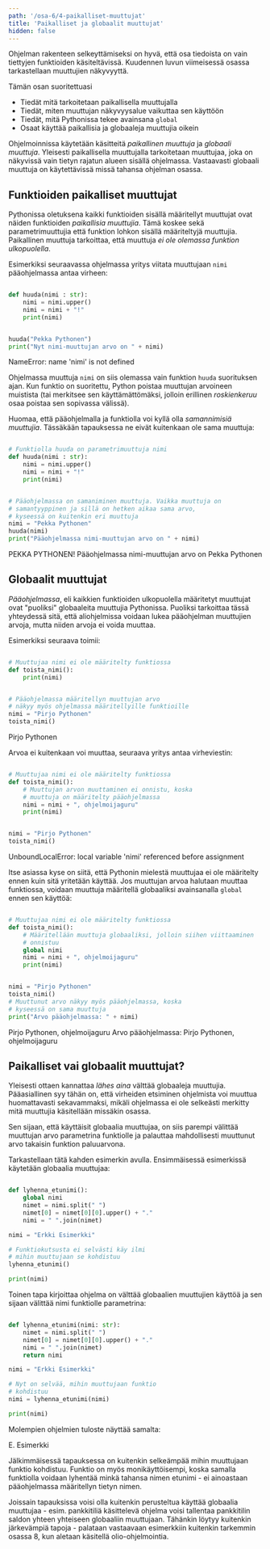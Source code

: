 ```yaml
---
path: '/osa-6/4-paikalliset-muuttujat'
title: 'Paikalliset ja globaalit muuttujat'
hidden: false
---
```


<text-box variant='learningObjectives' name='Oppimistavoitteet'>

Ohjelman rakenteen selkeyttämiseksi on hyvä, että osa tiedoista on vain tiettyjen funktioiden käsiteltävissä. Kuudennen luvun viimeisessä osassa tarkastellaan muuttujien näkyvyyttä.

Tämän osan suoritettuasi

- Tiedät mitä tarkoitetaan paikallisella muuttujalla
- Tiedät, miten muuttujan näkyvyysalue vaikuttaa sen käyttöön
- Tiedät, mitä Pythonissa tekee avainsana `global`
- Osaat käyttää paikallisia ja globaaleja muuttujia oikein

</text-box>

Ohjelmoinnissa käytetään käsitteitä _paikallinen muuttuja_ ja _globaali muuttuja_. Yleisesti paikallisella muuttujalla tarkoitetaan muuttujaa, joka on näkyvissä vain tietyn rajatun alueen sisällä ohjelmassa. Vastaavasti globaali muuttuja on käytettävissä missä tahansa ohjelman osassa.

## Funktioiden paikalliset muuttujat

Pythonissa oletuksena kaikki funktioiden sisällä määritellyt muuttujat ovat näiden funktioiden _paikallisia muuttujia_. Tämä koskee sekä parametrimuuttujia että funktion lohkon sisällä määriteltyjä muuttujia. Paikallinen muuttuja tarkoittaa, että muuttuja _ei ole olemassa funktion ulkopuolella_.

Esimerkiksi seuraavassa ohjelmassa yritys viitata muuttujaan `nimi` pääohjelmassa antaa virheen:

```python

def huuda(nimi : str):
    nimi = nimi.upper()
    nimi = nimi + "!"
    print(nimi)


huuda("Pekka Pythonen")
print("Nyt nimi-muuttujan arvo on " + nimi)

```

<sample-output>

NameError: name 'nimi' is not defined

</sample-output>

Ohjelmassa muuttuja `nimi` on siis olemassa vain funktion `huuda` suorituksen ajan. Kun funktio on suoritettu, Python poistaa muuttujan arvoineen muistista (tai merkitsee sen käyttämättömäksi, jolloin erillinen _roskienkeruu_ osaa poistaa sen sopivassa välissä).

Huomaa, että pääohjelmalla ja funktiolla voi kyllä olla _samannimisiä muuttujia_. Tässäkään tapauksessa ne eivät kuitenkaan ole sama muuttuja:

```python

# Funktiolla huuda on parametrimuuttuja nimi
def huuda(nimi : str):
    nimi = nimi.upper()
    nimi = nimi + "!"
    print(nimi)


# Pääohjelmassa on samaniminen muuttuja. Vaikka muuttuja on
# samantyyppinen ja sillä on hetken aikaa sama arvo,
# kyseessä on kuitenkin eri muuttuja
nimi = "Pekka Pythonen"
huuda(nimi)
print("Pääohjelmassa nimi-muuttujan arvo on " + nimi)

```

<sample-output>

PEKKA PYTHONEN!
Pääohjelmassa nimi-muuttujan arvo on Pekka Pythonen

</sample-output>

## Globaalit muuttujat

_Pääohjelmassa_, eli kaikkien funktioiden ulkopuolella määritetyt muuttujat ovat "puoliksi" globaaleita muuttujia Pythonissa. Puoliksi tarkoittaa tässä yhteydessä sitä, että aliohjelmissa voidaan lukea pääohjelman muuttujien arvoja, mutta niiden arvoja ei voida muuttaa.

Esimerkiksi seuraava toimii:

```python

# Muuttujaa nimi ei ole määritelty funktiossa
def toista_nimi():
    print(nimi)


# Pääohjelmassa määritellyn muuttujan arvo
# näkyy myös ohjelmassa määritellyille funktioille
nimi = "Pirjo Pythonen"
toista_nimi()

```

<sample-output>

Pirjo Pythonen

</sample-output>


Arvoa ei kuitenkaan voi muuttaa, seuraava yritys antaa virheviestin:

```python

# Muuttujaa nimi ei ole määritelty funktiossa
def toista_nimi():
    # Muuttujan arvon muuttaminen ei onnistu, koska
    # muuttuja on määritelty pääohjelmassa
    nimi = nimi + ", ohjelmoijaguru"
    print(nimi)


nimi = "Pirjo Pythonen"
toista_nimi()

```

<sample-output>

UnboundLocalError: local variable 'nimi' referenced before assignment

</sample-output>

Itse asiassa kyse on siitä, että Pythonin mielestä muuttujaa ei ole määritelty ennen kuin sitä yritetään käyttää. Jos muuttujan arvoa halutaan muuttaa funktiossa, voidaan muuttuja määritellä globaaliksi avainsanalla `global` ennen sen käyttöä:

```python

# Muuttujaa nimi ei ole määritelty funktiossa
def toista_nimi():
    # Määritellään muuttuja globaaliksi, jolloin siihen viittaaminen
    # onnistuu
    global nimi
    nimi = nimi + ", ohjelmoijaguru"
    print(nimi)


nimi = "Pirjo Pythonen"
toista_nimi()
# Muuttunut arvo näkyy myös pääohjelmassa, koska
# kyseessä on sama muuttuja
print("Arvo pääohjelmassa: " + nimi)

```

<sample-output>

Pirjo Pythonen, ohjelmoijaguru
Arvo pääohjelmassa: Pirjo Pythonen, ohjelmoijaguru

</sample-output>

## Paikalliset vai globaalit muuttujat?

Yleisesti ottaen kannattaa _lähes aina_ välttää globaaleja muuttujia. Pääasiallinen syy tähän on, että virheiden etsiminen ohjelmista voi muuttua huomattavasti sekavammaksi, mikäli ohjelmassa ei ole selkeästi merkitty mitä muuttujia käsitellään missäkin osassa.

Sen sijaan, että käyttäisit globaalia muuttujaa, on siis parempi välittää muuttujan arvo parametrina funktiolle ja palauttaa mahdollisesti muuttunut arvo takaisin funktion paluuarvona.

Tarkastellaan tätä kahden esimerkin avulla. Ensimmäisessä esimerkissä käytetään globaalia muuttujaa:

```python

def lyhenna_etunimi():
    global nimi
    nimet = nimi.split(" ")
    nimet[0] = nimet[0][0].upper() + "."
    nimi = " ".join(nimet)

nimi = "Erkki Esimerkki"

# Funktiokutsusta ei selvästi käy ilmi
# mihin muuttujaan se kohdistuu
lyhenna_etunimi()

print(nimi)

```

Toinen tapa kirjoittaa ohjelma on välttää globaalien muuttujien käyttöä ja sen sijaan välittää nimi funktiolle parametrina:

```python

def lyhenna_etunimi(nimi: str):
    nimet = nimi.split(" ")
    nimet[0] = nimet[0][0].upper() + "."
    nimi = " ".join(nimet)
    return nimi

nimi = "Erkki Esimerkki"

# Nyt on selvää, mihin muuttujaan funktio
# kohdistuu
nimi = lyhenna_etunimi(nimi)

print(nimi)

```

Molempien ohjelmien tuloste näyttää samalta:

<sample-output>

E. Esimerkki

</sample-output>

Jälkimmäisessä tapauksessa on kuitenkin selkeämpää mihin muuttujaan funktio kohdistuu. Funktio on myös monikäyttöisempi, koska samalla funktiolla voidaan lyhentää minkä tahansa nimen etunimi - ei ainoastaan pääohjelmassa määritellyn tietyn nimen.

Joissain tapauksissa voisi olla kuitenkin perusteltua käyttää globaalia muuttujaa - esim. pankkitiliä käsittelevä ohjelma voisi tallentaa pankkitilin saldon yhteen yhteiseen globaaliin muuttujaan. Tähänkin löytyy kuitenkin järkevämpiä tapoja - palataan vastaavaan esimerkkiin kuitenkin tarkemmin osassa 8, kun aletaan käsitellä olio-ohjelmointia.
